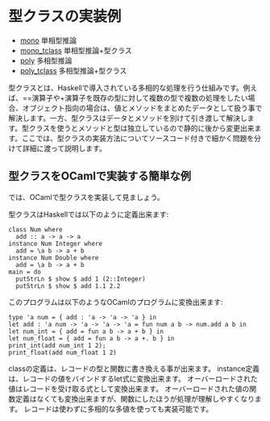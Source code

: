 # 型クラスの実装例

- [mono](mono) 単相型推論
- [mono\_tclass](mono_tclass) 単相型推論+型クラス
- [poly](poly) 多相型推論
- [poly\_tclass](poly_tclass) 多相型推論+型クラス

型クラスとは、Haskellで導入されている多相的な処理を行う仕組みです。例えば、==演算子や+演算子を既存の型に対して複数の型で複数の処理をしたい場合、オブジェクト指向の場合は、値とメソッドをまとめたデータとして扱う事で解決します。一方、型クラスはデータとメソッドを別けて引き渡して解決します。型クラスを使うとメソッドと型は独立しているので静的に後から変更出来ます。ここでは、型クラスの実装方法についてソースコード付きで細かく問題を分けて詳細に渡って説明します。

## 型クラスをOCamlで実装する簡単な例

では、OCamlで型クラスを実装して見ましょう。

型クラスはHaskellでは以下のように定義出来ます:

	class Num where
	  add :: a -> a -> a
	instance Num Integer where
	  add = \a b -> a + b
	instance Num Double where
	  add = \a b -> a + b
	main = do
	  putStrLn $ show $ add 1 (2::Integer)
	  putStrLn $ show $ add 1.1 2.2
		
このプログラムは以下のようなOCamlのプログラムに変換出来ます:
	
	type 'a num = { add : 'a -> 'a -> 'a } in
	let add : 'a num -> 'a -> 'a -> 'a = fun num a b -> num.add a b in
	let num_int = { add = fun a b -> a + b } in
	let num_float = { add = fun a b -> a +. b } in
	print_int(add num_int 1 2);
	print_float(add num_float 1 2)
	

classの定義は、レコードの型と関数に書き換える事が出来ます。
instance定義は、レコードの値をバインドするlet式に変換出来ます。
オーバーロードされた値はレコードを受け取る式として変換出来ます。
オーバーロードされた値の関数定義はなくても変換出来ますが、関数にしたほうが処理が理解しやすくなります。
レコードは使わずに多相的な多値を使っても実装可能です。


